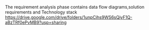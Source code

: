 The requirement analysis phase contains data flow diagrams,solution requirements and Technology stack
https://drive.google.com/drive/folders/1unpCihs9WS6sQiyF1Q-aBzTRf0ePvMB9?usp=sharing
